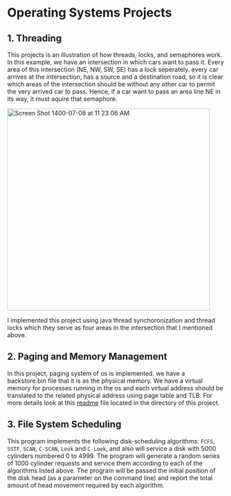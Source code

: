 # Operating Systems Projects

## 1. Threading
This projects is an illustration of how threads, locks, and semaphores work. In this example, we have an intersection in which cars want to pass it. Every area of this intersection (NE, NW, SW, SE) has a lock seperately. every car arrives at the intersection, has a source and a destination road, so it is clear which areas of the intersection should be without any other car to permit the very arrived car to pass. Hence, if a car want to pass an area line NE in its way, it must aquire that semaphore.

<img width="468" alt="Screen Shot 1400-07-08 at 11 23 06 AM" src="https://user-images.githubusercontent.com/39591768/135410901-b4f9b9b9-dff3-4447-9d47-a5c35497715b.png">

I implemented this project using java thread synchoronization and thread locks which they serve as four areas in the intersection that I mentioned above.

## 2. Paging and Memory Management
In this project, paging system of os is implemented. we have a backstore.bin file that it is as the physical memory. We have a virtual memory for processes running in the os and each virtual address should be translated to the related physical address using page table and TLB. For more details look at this [readme](https://github.com/mohamadreza99/operating-systems-projects/blob/main/2.OSPaging/README.md) file located in the directory of this project.

## 3. File System Scheduling
This program implements the following disk-scheduling algorithms: `FCFS`, `SSTF`, `SCAN`, `C-SCAN`, `Look` and `C-Look`, and also will service a disk with 5000 cylinders numbered 0 to 4999. The program will generate a random series of 1000 cylinder requests and service them according to each of the algorithms listed above. The program will be passed the initial position of the disk head (as a parameter on the command line) and report the total amount of head movement required by each algorithm.

